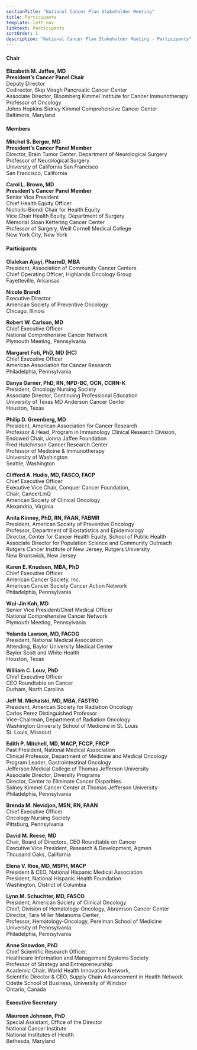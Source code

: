 ```yaml
---
sectionTitle: "National Cancer Plan Stakeholder Meeting"
title: Participants
template: left_nav
linktext: Participants
sortOrder: 1
description: "National Cancer Plan Stakeholder Meeting - Participants"
---
```


#### Chair

**Elizabeth M. Jaffee, MD**  \
**President’s Cancer Panel Chair** \
Deputy Director \
Codirector, Skip Viragh Pancreatic Cancer Center \
Associate Director, Bloomberg Kimmel Institute for Cancer Immunotherapy \
Professor of Oncology \
Johns Hopkins Sidney Kimmel Comprehensive Cancer Center \
Baltimore, Maryland

#### Members

**Mitchel S. Berger, MD** \
**President’s Cancer Panel Member** \
Director, Brain Tumor Center, Department of Neurological Surgery \
Professor of Neurological Surgery \
University of California San Francisco \
San Francisco, California

**Carol L. Brown, MD** \
**President’s Cancer Panel Member** \
Senior Vice President \
Chief Health Equity Officer \
Nicholls-Biondi Chair for Health Equity \
Vice Chair Health Equity, Department of Surgery \
Memorial Sloan Kettering Cancer Center \
Professor of Surgery, Weill Cornell Medical College \
New York City, New York

#### Participants

**Olalekan Ajayi, PharmD, MBA** \
President, Association of Community Cancer Centers \
Chief Operating Officer, Highlands Oncology Group \
Fayetteville, Arkansas

**Nicole Brandt** \
Executive Director \
American Society of Preventive Oncology \
Chicago, Illinois

**Robert W. Carlson, MD** \
Chief Executive Officer \
National Comprehensive Cancer Network \
Plymouth Meeting, Pennsylvania

**Margaret Foti, PhD, MD (HC)** \
Chief Executive Officer \
American Association for Cancer Research \
Philadelphia, Pennsylvania

**Danya Garner, PhD, RN, NPD-BC, OCN, CCRN-K** \
President, Oncology Nursing Society \
Associate Director, Continuing Professional Education \
University of Texas MD Anderson Cancer Center \
Houston, Texas

**Philip D. Greenberg, MD** \
President, American Association for Cancer Research \
Professor & Head, Program in Immunology Clinical Research Division, \
Endowed Chair, Jonna Jaffee Foundation \
Fred Hutchinson Cancer Research Center \
Professor of Medicine & Immunotherapy \
University of Washington \
Seattle, Washington

**Clifford A. Hudis, MD, FASCO, FACP** \
Chief Executive Officer \
Executive Vice Chair, Conquer Cancer Foundation, \
Chair, CancerLinQ \
American Society of Clinical Oncology \
Alexandria, Virginia

**Anita Kinney, PhD, RN, FAAN, FABMR** \
President, American Society of Preventive Oncology \
Professor, Department of Biostatistics and Epidemiology \
Director, Center for Cancer Health Equity, School of Public Health \
Associate Director for Population Science and Community Outreach \
Rutgers Cancer Institute of New Jersey, Rutgers University \
New Brunswick, New Jersey

**Karen E. Knudsen, MBA, PhD** \
Chief Executive Officer \
American Cancer Society, Inc. \
American Cancer Society Cancer Action Network \
Philadelphia, Pennsylvania

**Wui-Jin Koh, MD** \
Senior Vice President/Chief Medical Officer \
National Comprehensive Cancer Network \
Plymouth Meeting, Pennsylvania

**Yolanda Lawson, MD, FACOG** \
President, National Medical Association \
Attending, Baylor University Medical Center \
Baylor Scott and White Health \
Houston, Texas

**William C. Louv, PhD** \
Chief Executive Officer \
CEO Roundtable on Cancer \
Durham, North Carolina

**Jeff M. Michalski, MD, MBA, FASTRO** \
President, American Society for Radiation Oncology \
Carlos Perez Distinguished Professor \
Vice-Chairman, Department of Radiation Oncology \
Washington University School of Medicine in St. Louis \
St. Louis, Missouri

**Edith P. Mitchell, MD, MACP, FCCP, FRCP** \
Past President, National Medical Association \
Clinical Professor, Department of Medicine and Medical Oncology \
Program Leader, Gastrointestinal Oncology \
Jefferson Medical College of Thomas Jefferson University \
Associate Director, Diversity Programs \
Director, Center to Eliminate Cancer Disparities \
Sidney Kimmel Cancer Center at Thomas Jefferson University \
Philadelphia, Pennsylvania

**Brenda M. Nevidjon, MSN, RN, FAAN** \
Chief Executive Officer \
Oncology Nursing Society \
Pittsburg, Pennsylvania

**David M. Reese, MD** \
Chair, Board of Directors, CEO Roundtable on Cancer \
Executive Vice President, Research & Development, Agmen \
Thousand Oaks, California

**Elena V. Rios, MD, MSPH, MACP** \
President & CEO, National Hispanic Medical Association \
President, National Hispanic Health Foundation \
Washington, District of Columbia

**Lynn M. Schuchter, MD, FASCO** \
President, American Society of Clinical Oncology \
Chief, Division of Hematology-Oncology, Abramson Cancer Center \
Director, Tara Miller Melanoma Center, \
Professor, Hematology-Oncology, Perelman School of Medicine \
University of Pennsylvania \
Philadelphia, Pennsylvania

**Anne Snowdon, PhD** \
Chief Scientific Research Officer, \
Healthcare Information and Management Systems Society \
Professor of Strategy and Entrepreneurship \
Academic Chair, World Health Innovation Network, \
Scientific Director & CEO, Supply Chain Advancement in Health Network \
Odette School of Business, University of Windsor \
Ontario, Canada

#### Executive Secretary

**Maureen Johnson, PhD** \
Special Assistant, Office of the Director \
National Cancer Institute \
National Institutes of Health \
Bethesda, Maryland
